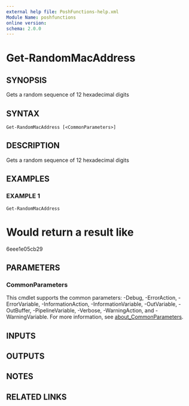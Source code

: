 ```yaml
---
external help file: PoshFunctions-help.xml
Module Name: poshfunctions
online version:
schema: 2.0.0
---
```


# Get-RandomMacAddress

## SYNOPSIS
Gets a random sequence of 12 hexadecimal digits

## SYNTAX

```
Get-RandomMacAddress [<CommonParameters>]
```

## DESCRIPTION
Gets a random sequence of 12 hexadecimal digits

## EXAMPLES

### EXAMPLE 1
```
Get-RandomMacAddress
```

# Would return a result like
6eee1e05cb29

## PARAMETERS

### CommonParameters
This cmdlet supports the common parameters: -Debug, -ErrorAction, -ErrorVariable, -InformationAction, -InformationVariable, -OutVariable, -OutBuffer, -PipelineVariable, -Verbose, -WarningAction, and -WarningVariable. For more information, see [about_CommonParameters](http://go.microsoft.com/fwlink/?LinkID=113216).

## INPUTS

## OUTPUTS

## NOTES

## RELATED LINKS
